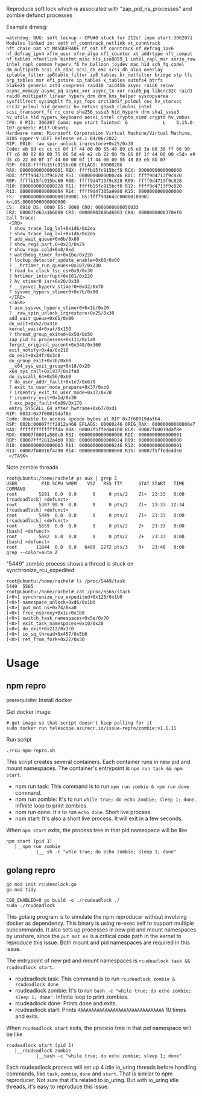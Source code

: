 Reproduce soft lock which is associated with "zap_pid_ns_processes" and zombie defunct processes

Example dmesg:
```
watchdog: BUG: soft lockup - CPU#0 stuck for 212s! [npm start:306207]
Modules linked in: veth nf_conntrack_netlink xt_conntrack nft_chain_nat xt_MASQUERADE nf_nat nf_conntrack nf_defrag_ipv6 nf_defrag_ipv4 xfrm_user xfrm_algo nft_counter xt_addrtype nft_compat nf_tables nfnetlink binfmt_misc nls_iso8859_1 intel_rapl_msr serio_raw intel_rapl_common hyperv_fb hv_balloon joydev mac_hid sch_fq_codel dm_multipath scsi_dh_rdac scsi_dh_emc scsi_dh_alua overlay iptable_filter ip6table_filter ip6_tables br_netfilter bridge stp llc arp_tables msr efi_pstore ip_tables x_tables autofs4 btrfs blake2b_generic zstd_compress raid10 raid456 async_raid6_recov async_memcpy async_pq async_xor async_tx xor raid6_pq libcrc32c raid1 raid0 multipath linear hyperv_drm drm_kms_helper syscopyarea sysfillrect sysimgblt fb_sys_fops crct10dif_pclmul cec hv_storvsc crc32_pclmul hid_generic hv_netvsc ghash_clmulni_intel scsi_transport_fc rc_core sha256_ssse3 hid_hyperv drm sha1_ssse3 hv_utils hid hyperv_keyboard aesni_intel crypto_simd cryptd hv_vmbus
CPU: 0 PID: 306207 Comm: npm start Tainted: G             L    5.15.0-107-generic #117-Ubuntu
Hardware name: Microsoft Corporation Virtual Machine/Virtual Machine, BIOS Hyper-V UEFI Release v4.1 04/06/2022
RIP: 0010:_raw_spin_unlock_irqrestore+0x25/0x30
Code: eb 8d cc cc cc 0f 1f 44 00 00 55 48 89 e5 e8 3a b8 36 ff 66 90 f7 c6 00 02 00 00 75 06 5d e9 e2 cb 22 00 fb 66 0f 1f 44 00 00 <5d> e9 d5 cb 22 00 0f 1f 44 00 00 0f 1f 44 00 00 55 48 89 e5 8b 07
RSP: 0018:ffffb15fc915bc60 EFLAGS: 00000206
RAX: 0000000000000001 RBX: ffffb15fc915bcf8 RCX: 0000000000000000
RDX: ffff9d4713f9c828 RSI: 0000000000000246 RDI: ffff9d4713f9c820
RBP: ffffb15fc915bc60 R08: ffff9d4713f9c828 R09: ffff9d4713f9c828
R10: 0000000000000228 R11: ffffb15fc915bcf0 R12: ffff9d4713f9c820
R13: 0000000000000004 R14: ffff9d47305a9980 R15: 0000000000000000
FS:  0000000000000000(0000) GS:ffff9d4643c00000(0000) knlGS:0000000000000000
CS:  0010 DS: 0000 ES: 0000 CR0: 0000000080050033
CR2: 00007fd63a1b6008 CR3: 0000000288bd6003 CR4: 0000000000370ef0
Call Trace:
 <IRQ>
 ? show_trace_log_lvl+0x1d6/0x2ea
 ? show_trace_log_lvl+0x1d6/0x2ea
 ? add_wait_queue+0x6b/0x80
 ? show_regs.part.0+0x23/0x29
 ? show_regs.cold+0x8/0xd
 ? watchdog_timer_fn+0x1be/0x220
 ? lockup_detector_update_enable+0x60/0x60
 ? __hrtimer_run_queues+0x107/0x230
 ? read_hv_clock_tsc_cs+0x9/0x30
 ? hrtimer_interrupt+0x101/0x220
 ? hv_stimer0_isr+0x20/0x30
 ? __sysvec_hyperv_stimer0+0x32/0x70
 ? sysvec_hyperv_stimer0+0x7b/0x90
 </IRQ>
 <TASK>
 ? asm_sysvec_hyperv_stimer0+0x1b/0x20
 ? _raw_spin_unlock_irqrestore+0x25/0x30
 add_wait_queue+0x6b/0x80
 do_wait+0x52/0x310
 kernel_wait4+0xaf/0x150
 ? thread_group_exited+0x50/0x50
 zap_pid_ns_processes+0x111/0x1a0
 forget_original_parent+0x348/0x360
 exit_notify+0x4a/0x210
 do_exit+0x24f/0x3c0
 do_group_exit+0x3b/0xb0
 __x64_sys_exit_group+0x18/0x20
 x64_sys_call+0x1937/0x1fa0
 do_syscall_64+0x56/0xb0
 ? do_user_addr_fault+0x1e7/0x670
 ? exit_to_user_mode_prepare+0x37/0xb0
 ? irqentry_exit_to_user_mode+0x17/0x20
 ? irqentry_exit+0x1d/0x30
 ? exc_page_fault+0x89/0x170
 entry_SYSCALL_64_after_hwframe+0x67/0xd1
RIP: 0033:0x7f60019daf8e
Code: Unable to access opcode bytes at RIP 0x7f60019daf64.
RSP: 002b:00007fff2812a468 EFLAGS: 00000246 ORIG_RAX: 00000000000000e7
RAX: ffffffffffffffda RBX: 00007f5ffeda01b0 RCX: 00007f60019daf8e
RDX: 00007f6001a560c0 RSI: 0000000000000000 RDI: 0000000000000001
RBP: 00007fff2812a4b0 R08: 0000000000000024 R09: 0000000800000000
R10: 0000000000000003 R11: 0000000000000246 R12: 0000000000000001
R13: 00007f60016f4a90 R14: 0000000000000000 R15: 00007f5ffede4d50
 </TASK>
```
Note zombie threads
```
root@ubuntu:/home/rachel# ps aux | grep Z
USER         PID %CPU %MEM    VSZ   RSS TTY      STAT START   TIME COMMAND
root        5291  0.0  0.0      0     0 pts/2    Zl+  23:33   0:00 [rcudeadlock] <defunct>
root        5307 99.9  0.0      0     0 pts/2    Zl+  23:33  12:34 [rcudeadlock] <defunct>
root        5449  0.0  0.0      0     0 pts/2    Zl+  23:33   0:00 [rcudeadlock] <defunct>
root        5659  0.0  0.0      0     0 pts/2    Z+   23:33   0:00 [bash] <defunct>
root        5682  0.0  0.0      0     0 pts/2    Z+   23:33   0:00 [bash] <defunct>
root       11844  0.0  0.0   6480  2272 pts/3    R+   23:46   0:00 grep --color=auto Z
```
"5449" zombie process shows a thread is stuck on synchronize_rcu_expedited
```
root@ubuntu:/home/rachel# ls /proc/5449/task
5449  5565
root@ubuntu:/home/rachel# cat /proc/5565/stack
[<0>] synchronize_rcu_expedited+0x120/0x1b0
[<0>] namespace_unlock+0xd6/0x1b0
[<0>] put_mnt_ns+0x74/0xa0
[<0>] free_nsproxy+0x1c/0x1b0
[<0>] switch_task_namespaces+0x5e/0x70
[<0>] exit_task_namespaces+0x10/0x20
[<0>] do_exit+0x212/0x3c0
[<0>] io_sq_thread+0x457/0x5b0
[<0>] ret_from_fork+0x22/0x30 
```

# Usage
## npm repro
prerequisite: Install docker

Get docker image
```
# get image so that script doesn't keep pulling for it
sudo docker run telescope.azurecr.io/issue-repro/zombie:v1.1.11
```
Run script
```
./rcu-npm-repro.sh
```
This script creates several containers. Each container runs in new pid and mount namespaces. The container's entrypoint is `npm run task && npm start`.
- npm run task: This command is to run `npm run zombie & npm run done` command.
- npm run zombie: It's to run `while true; do echo zombie; sleep 1; done`. Infinite loop to print zombies.
- npm run done: It's to run `echo done`. Short live process.
- npm start: It's also a short live process. It will exit in a few seconds.

When `npm start` exits, the process tree in that pid namespace will be like
```
npm start (pid 1)
   |__npm run zombie
           |__ sh -c "whle true; do echo zombie; sleep 1; done"
```
## golang repro
```
go mod init rcudeadlock.go
go mod tidy

CGO_ENABLED=0 go build -o ./rcudeadlock ./
sudo ./rcudeadlock
```
This golang program is to simulate the npm reproducer without involving docker as dependency. This binary is using re-exec self to support multiple subcommands. It  also sets up processes in new pid and mount namespaces by unshare, since the `put_mnt_ns` is a critical code path in the kernel to reproduce this issue. Both mount and pid namespaces are required in this issue.

The entrypoint of new pid and mount namespaces is `rcudeadlock task && rcudeadlock start`.
- rcudeadlock task: This command is to run `rcudeadlock zombie & rcudeadlock done`
- rcudeadlock zombie: It's to run `bash -c "while true; do echo zombie; sleep 1; done"`. Infinite loop to print zombies.
- rcudeadlock done: Prints done and exits.
- rcudeadlock start: Prints `AAAAAAAAAAAAAAAAAAAAAAAAAAAAAAAA` 10 times and exits.

When `rcudeadlock start` exits, the process tree in that pid namespace will be like
```
rcudeadlock start (pid 1)
   |__rcudeadlock zombie
           |__bash -c "while true; do echo zombie; sleep 1; done".
```

Each rcudeadlock process will set up 4 idle io_uring threads before handling commands, like `task`, `zombie`, `done` and `start`. That is similar to npm reproducer. Not sure that it's related to io_uring. But with io_uring idle threads, it's easy to reproduce this issue.
